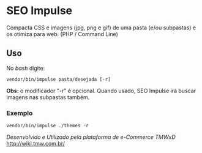 # SEO Impulse
Compacta CSS e imagens (jpg, png e gif) de uma pasta (e/ou subpastas) e os otimiza para web. (PHP / Command Line)

## Uso
No _bash_ digite:

    vendor/bin/impulse pasta/desejada [-r]

**Obs:** o modificador "-r" é opcional. Quando usado, SEO Impulse irá buscar imagens nas subpastas também.

### Exemplo
    
    vendor/bin/impulse ./themes -r



_Desenvolvido e Utilizado pela plataforma de e-Commerce TMWxD_
http://wiki.tmw.com.br/